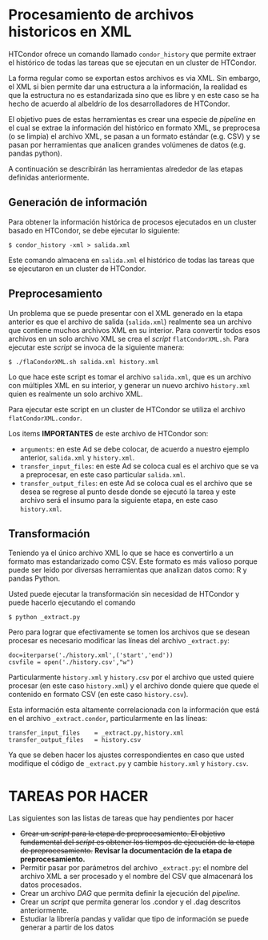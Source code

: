 # Procesamiento de archivos historicos en XML
HTCondor ofrece un comando llamado `condor_history` que permite extraer el histórico de todas las tareas que se ejecutan en un cluster de HTCondor.

La forma regular como se exportan estos archivos es via XML. 
Sin embargo, el XML si bien permite dar una estructura a la información, la realidad es que la estructura no es estandarizada sino que es libre y en este caso se ha hecho de acuerdo al albeldrío de los desarrolladores de HTCondor.

El objetivo pues de estas herramientas es crear una especie de *pipeline* en el cual se extrae la información del histórico en formato XML, se preprocesa (o se limpia) el archivo XML, se pasan a un formato estándar (e.g. CSV) y se pasan por herramientas que analicen grandes volúmenes de datos (e.g. pandas python).

A continuación se describirán las herramientas alrededor de las etapas definidas anteriormente.

## Generación de información

Para obtener la información histórica de procesos ejecutados en un cluster basado en HTCondor, se debe ejecutar lo siguiente:

```
$ condor_history -xml > salida.xml
```

Este comando almacena en `salida.xml` el histórico de todas las tareas que se ejecutaron en un cluster de HTCondor.

## Preprocesamiento

Un problema que se puede presentar con el XML generado en la etapa anterior es que el archivo de salida (`salida.xml`) realmente sea un archivo que contiene muchos archivos XML en su interior. 
Para convertir todos esos archivos en un solo archivo XML se crea el *script* `flatCondorXML.sh`. 
Para ejecutar este *script* se invoca de la siguiente manera:

```
$ ./flaCondorXML.sh salida.xml history.xml
```

Lo que hace este script es tomar el archivo `salida.xml`, que es un archivo con múltiples XML en su interior, y generar un nuevo archivo `history.xml` quien es realmente un solo archivo XML.

Para ejecutar este script en un cluster de HTCondor se utiliza el archivo `flatCondorXML.condor`. 

Los items **IMPORTANTES** de este archivo de HTCondor son:

* `arguments`: en este Ad se debe colocar, de acuerdo a nuestro ejemplo anterior, `salida.xml` y `history.xml`. 
* `transfer_input_files`: en este Ad se coloca cual es el archivo que se va a preprocesar, en este caso particular `salida.xml`. 
* `transfer_output_files`: en este Ad se coloca cual es el archivo que se desea se regrese al punto desde donde se ejecutó la tarea y este archivo será el insumo para la siguiente etapa, en este caso `history.xml`.

## Transformación

Teniendo ya el único archivo XML lo que se hace es convertirlo a un formato mas estandarizado como CSV.
Este formato es más valioso porque puede ser leido por diversas herramientas que analizan datos como: R y pandas Python.

Usted puede ejecutar la transformación sin necesidad de HTCondor y puede hacerlo ejecutando el comando

```
$ python _extract.py
```

Pero para lograr que efectivamente se tomen los archivos que se desean procesar es necesario modificar las líneas del archivo `_extract.py`:

```
doc=iterparse('./history.xml',('start','end'))
csvfile = open('./history.csv',"w")
```

Particularmente `history.xml` y `history.csv` por el archivo que usted quiere procesar (en este caso `history.xml`) y el archivo donde quiere que quede el contenido en formato CSV (en este caso `history.csv`).

Esta información esta altamente correlacionada con la información que está en el archivo `_extract.condor`, particularmente en las líneas:

```
transfer_input_files    = _extract.py,history.xml
transfer_output_files   = history.csv
```

Ya que se deben hacer los ajustes correspondientes en caso que usted modifique el código de `_extract.py` y cambie `history.xml` y `history.csv`.

# TAREAS POR HACER

Las siguientes son las listas de tareas que hay pendientes por hacer

* ~~Crear un *script* para la etapa de preprocesamiento. El objetivo fundamental del *script* es obtener los tiempos de ejecución de la etapa de preprocesamiento.~~ **Revisar la documentación de la etapa de preprocesamiento.**
* Permitir pasar por parámetros del archivo `_extract.py`: el nombre del archivo XML a ser procesado y el nombre del CSV que almacenará los datos procesados.
* Crear un archivo *DAG* que permita definir la ejecución del *pipeline*.
* Crear un *script* que permita generar los .condor y el .dag descritos anteriormente.
* Estudiar la librería pandas y validar que tipo de información se puede generar a partir de los datos
